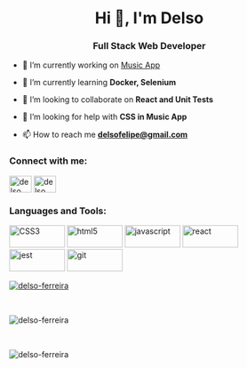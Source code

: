 <h1 align="center">Hi 👋, I'm Delso</h1>
<h3 align="center">Full Stack Web Developer</h3>

- 🔭 I’m currently working on [Music App](https://github.com/delso-ferreira/music-app)

- 🌱 I’m currently learning **Docker, Selenium**

- 👯 I’m looking to collaborate on **React and Unit Tests**

- 🤝 I’m looking for help with **CSS in Music App**

- 📫 How to reach me **delsofelipe@gmail.com**

<h3 align="left">Connect with me:</h3>
<p align="left">
<a href="https://linkedin.com/in/delso ferreira" target="_blank" rel="noreferrer""><img align="center" src="https://raw.githubusercontent.com/rahuldkjain/github-profile-readme-generator/master/src/images/icons/Social/linked-in-alt.svg" alt="delso ferreira" height="30" width="40" /></a>
 <a href="mailto:seuemail@example.com" target="_blank" rel="noreferrer""><img align="center" src="https://img.freepik.com/icones-gratis/gmail_318-674228.jpg" alt="delso ferreira" height="30" width="40" /></a>
</p>

<h3 align="left">Languages and Tools:</h3>
<p align="left"> <img src="https://img.shields.io/badge/CSS3-1572B6?style=for-the-badge&logo=css3&logoColor=white" alt="CSS3" width="100" height="40"/> <img src="https://img.shields.io/badge/HTML5-E34F26?style=for-the-badge&logo=html5&logoColor=white" alt="html5" width="100" height="40"/> <img src="https://img.shields.io/badge/JavaScript-323330?style=for-the-badge&logo=javascript&logoColor=F7DF1E" alt="javascript" width="100" height="40"/> <img src="https://img.shields.io/badge/React-20232A?style=for-the-badge&logo=react&logoColor=61DAFB" alt="react" width="100" height="40" /> <img src="https://img.shields.io/badge/Jest-C21325?style=for-the-badge&logo=jest&logoColor=white" alt="jest" width="100" height="40"/> <img src="https://img.shields.io/badge/GIT-E44C30?style=for-the-badge&logo=git&logoColor=white" alt="git" width="100" height="40" /> 
<br>

<p align="justify"> <a href="https://github.com/ryo-ma/github-profile-trophy"><img src="https://github-profile-trophy.vercel.app/?username=delso-ferreira" alt="delso-ferreira" /></a> </p><br>

<p><img align="center" src="https://github-readme-stats.vercel.app/api/top-langs?username=delso-ferreira&show_icons=true&locale=en&layout=compact" alt="delso-ferreira" /></p>
<br>
<p><img align="center" src="https://github-readme-streak-stats.herokuapp.com/?user=delso-ferreira&" alt="delso-ferreira" /></p>
